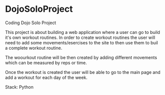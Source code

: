 # DojoSoloProject
Coding Dojo Solo Project

This project is about building a web application where a user can go to build it's own workout routines. In order to create workout routines the user will need to add some movements/esercises to the site to then use them to buil a complete workout routine.

The woourkout routine will be then created by adding different movements which can be measured by reps or time.

Once the workout is created the user will be able to go to the main page and add a workout for each day of the week.

Stack: Python
